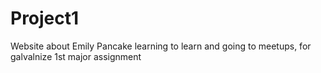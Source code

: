 # Project1
Website about Emily Pancake learning to learn and going to meetups, for galvalnize 1st major assignment
